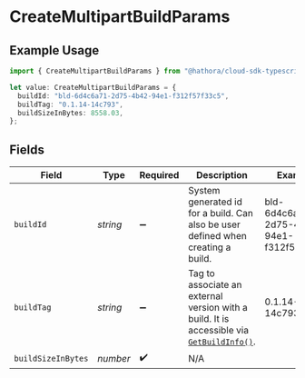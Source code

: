 # CreateMultipartBuildParams

## Example Usage

```typescript
import { CreateMultipartBuildParams } from "@hathora/cloud-sdk-typescript/models/components";

let value: CreateMultipartBuildParams = {
  buildId: "bld-6d4c6a71-2d75-4b42-94e1-f312f57f33c5",
  buildTag: "0.1.14-14c793",
  buildSizeInBytes: 8558.03,
};
```

## Fields

| Field                                                                                                                                                   | Type                                                                                                                                                    | Required                                                                                                                                                | Description                                                                                                                                             | Example                                                                                                                                                 |
| ------------------------------------------------------------------------------------------------------------------------------------------------------- | ------------------------------------------------------------------------------------------------------------------------------------------------------- | ------------------------------------------------------------------------------------------------------------------------------------------------------- | ------------------------------------------------------------------------------------------------------------------------------------------------------- | ------------------------------------------------------------------------------------------------------------------------------------------------------- |
| `buildId`                                                                                                                                               | *string*                                                                                                                                                | :heavy_minus_sign:                                                                                                                                      | System generated id for a build. Can also be user defined when creating a build.                                                                        | bld-6d4c6a71-2d75-4b42-94e1-f312f57f33c5                                                                                                                |
| `buildTag`                                                                                                                                              | *string*                                                                                                                                                | :heavy_minus_sign:                                                                                                                                      | Tag to associate an external version with a build. It is accessible via [`GetBuildInfo()`](https://hathora.dev/api#tag/BuildV2/operation/GetBuildInfo). | 0.1.14-14c793                                                                                                                                           |
| `buildSizeInBytes`                                                                                                                                      | *number*                                                                                                                                                | :heavy_check_mark:                                                                                                                                      | N/A                                                                                                                                                     |                                                                                                                                                         |